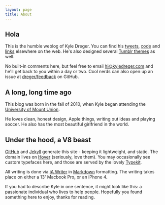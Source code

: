 ```yaml
---
layout: page
title: About
---
```


## Hola

This is the humble weblog of Kyle Dreger. You can find his [tweets](http://twitter.com/dreger), [code](http://github.com/dreger) and [links](http://pinboard.in/u:kyledreger) elsewhere on the web. He's also designed several [Tumblr themes](http://tumblr.com/themes/by/kyledreger) as well. 

No built-in comments here, but feel free to email <hi@kyledreger.com> and he'll get back to you within a day or two. Cool nerds can also open up an issue at [dreger/feedback](https://github.com/dreger/feedback/issues/new) on GitHub.

## A long, long time ago

This blog was born in the fall of 2010, when Kyle began attending the [University of Mount Union](http://mountunion.edu). 

He loves clean, honest design, Apple things, writing out ideas and playing soccer. He also has the most beautiful girlfriend in the world. 

## Under the hood, a V8 beast

[GitHub](http://github.com) and [Jekyll](https://github.com/mojombo/jekyll/) generate this site - keeping it lightweight, and static. The domain lives on [Hover](http://hover.com) (seriously, love them). You may occasionally see custom typefaces here, and those are served by the lovely [Typekit](http://typekit.com). 

All writing is done via [iA Writer](http://www.iawriter.com/) in [Markdown](http://daringfireball.net/projects/markdown) formatting. The writing takes place on either a 13' Macbook Pro, or an iPhone 4.

If you had to describe Kyle in one sentence, it might look like this: a passionate individual who lives to help people. Hopefully you found something here to enjoy, thanks for reading. 